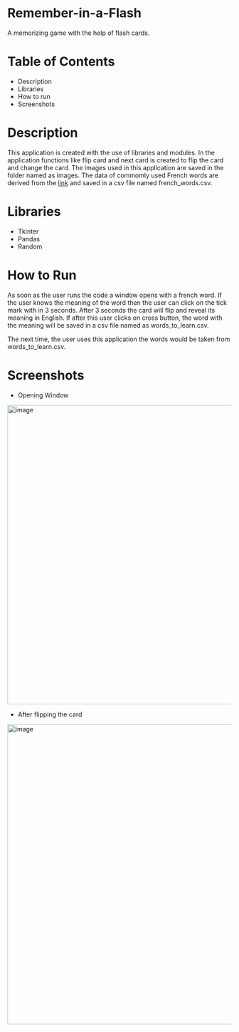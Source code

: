 # Remember-in-a-Flash

A memorizing game with the help of flash cards.

# Table of Contents

* Description
* Libraries
* How to run
* Screenshots

# Description

This application is created with the use of libraries and modules. In the application functions like flip card and next card is created to flip the card and change the card. The images used in this application are saved in the folder named as images. The data of commomly used French words are derived from the [link](https://en.wiktionary.org/wiki/Wiktionary:Frequency_lists#French) and saved in a csv file named french_words.csv.

# Libraries

* Tkinter
* Pandas
* Random

# How to Run

As soon as the user runs the code a window opens with a french word. If the user knows the meaning of the word then the user can click on the tick mark with in 3 seconds. After 3 seconds the card will flip and reveal its meaning in English. If after this user clicks on cross button, the word with the meaning will be saved in a csv file named as words_to_learn.csv.

The next time, the user uses this application the words would be taken from words_to_learn.csv.

# Screenshots

* Opening Window

<img width="672" alt="image" src="https://user-images.githubusercontent.com/103064401/188808259-f6b5b26b-3748-4782-8f96-0f7aa2faa946.png">


* After flipping the card

<img width="674" alt="image" src="https://user-images.githubusercontent.com/103064401/188807998-0aa2f2d4-ec0c-49a2-baef-4af800e3c7a4.png">
